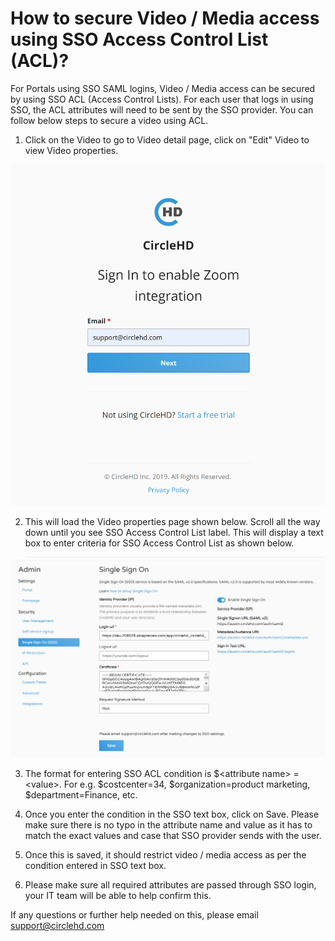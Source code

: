 # How to secure Video / Media access using SSO Access Control List \(ACL\)?

For Portals using SSO SAML logins, Video / Media access can be secured by using SSO ACL \(Access Control Lists\). For each user that logs in using SSO, the ACL attributes will need to be sent by the SSO provider. You can follow below steps to secure a video using ACL.

1. Click on the Video to go to Video detail page, click on "Edit" Video to view Video properties. 

![Video Detail Page - Edit button](../.gitbook/assets/image%20%2812%29.png)

2. This will load the Video properties page shown below. Scroll all the way down until you see SSO Access Control List label. This will display a text box to enter criteria for SSO Access Control List as shown below. 

![Video Edit Page - SSO ACL Access](../.gitbook/assets/image%20%289%29.png)

3. The format for entering SSO ACL condition is $&lt;attribute name&gt; = &lt;value&gt;. For e.g. $costcenter=34, $organization=product marketing, $department=Finance, etc.

4. Once you enter the condition in the SSO text box, click on Save. Please make sure there is no typo in the attribute name and value as it has to match the exact values and case that SSO provider sends with the user. 

5. Once this is saved, it should restrict video / media access as per the condition entered in SSO text box.

6. Please make sure all required attributes are passed through SSO login, your IT team will be able to help confirm this. 

If any questions or further help needed on this, please email support@circlehd.com

